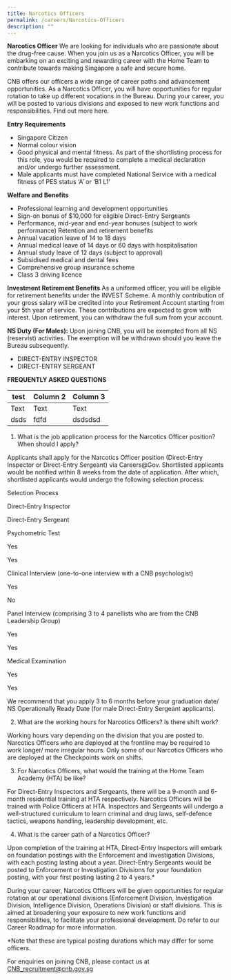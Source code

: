 ```yaml
---
title: Narcotics Officers
permalink: /careers/Narcotics-Officers
description: ""
---
```

**Narcotics Officer**
We are looking for individuals who are passionate about the drug-free cause. When you join us as a Narcotics Officer, you will be embarking on an exciting and rewarding career with the Home Team to contribute towards making Singapore a safe and secure home.

CNB offers our officers a wide range of career paths and advancement opportunities. As a Narcotics Officer, you will have opportunities for regular rotation to take up different vocations in the Bureau. During your career, you will be posted to various divisions and exposed to new work functions and responsibilities. Find out more here.

**Entry Requirements**
* Singapore Citizen
* Normal colour vision
* Good physical and mental fitness. As part of the shortlisting process for this role, you would be required to complete a medical declaration and/or undergo further assessment.
* Male applicants must have completed National Service with a medical fitness of PES status ‘A’ or ‘B1 L1’

**Welfare and Benefits**
* Professional learning and development opportunities
* Sign-on bonus of $10,000 for eligible Direct-Entry Sergeants
* Performance, mid-year and end-year bonuses (subject to work performance)
Retention and retirement benefits
* Annual vacation leave of 14 to 18 days
* Annual medical leave of 14 days or 60 days with hospitalisation
* Annual study leave of 12 days (subject to approval)
* Subsidised medical and dental fees
* Comprehensive group insurance scheme
* Class 3 driving licence

**Investment Retirement Benefits**
As a uniformed officer, you will be eligible for retirement benefits under the INVEST Scheme. A monthly contribution of your gross salary will be credited into your Retirement Account starting from your 5th year of service. These contributions are expected to grow with interest. Upon retirement, you can withdraw the full sum from your account.

**NS Duty (For Males):**
Upon joining CNB, you will be exempted from all NS (reservist) activities. The exemption will be withdrawn should you leave the Bureau subsequently.

* DIRECT-ENTRY INSPECTOR
* DIRECT-ENTRY SERGEANT

**FREQUENTLY ASKED QUESTIONS**



| test | Column 2 | Column 3 |
| -------- | -------- | -------- |
| Text     | Text     | Text     |
dsds | fdfd | dsdsdsd


1.  What is the job application process for the Narcotics Officer position? When should I apply?

Applicants shall apply for the Narcotics Officer position (Direct-Entry Inspector or Direct-Entry Sergeant) via Careers@Gov. Shortlisted applicants would be notified within 8 weeks from the date of application. After which, shortlisted applicants would undergo the following selection process:

Selection Process

Direct-Entry Inspector

Direct-Entry Sergeant

Psychometric Test

Yes

Yes

Clinical Interview
(one-to-one interview with a CNB psychologist)

Yes

No

Panel Interview
(comprising 3 to 4 panellists who are from the CNB Leadership Group)

Yes

Yes

Medical Examination

Yes

Yes

 
We recommend that you apply 3 to 6 months before your graduation date/ NS Operationally Ready Date (for male Direct-Entry Sergeant applicants).

2. What are the working hours for Narcotics Officers? Is there shift work?

Working hours vary depending on the division that you are posted to. Narcotics Officers who are deployed at the frontline may be required to work longer/ more irregular hours. Only some of our Narcotics Officers who are deployed at the Checkpoints work on shifts.

3. For Narcotics Officers, what would the training at the Home Team Academy (HTA) be like?

For Direct-Entry Inspectors and Sergeants, there will be a 9-month and 6-month residential training at HTA respectively. Narcotics Officers will be trained with Police Officers at HTA. Inspectors and Sergeants will undergo a well-structured curriculum to learn criminal and drug laws, self-defence tactics, weapons handling, leadership development, etc.

4. What is the career path of a Narcotics Officer?

Upon completion of the training at HTA, Direct-Entry Inspectors will embark on foundation postings with the Enforcement and Investigation Divisions, with each posting lasting about a year. Direct-Entry Sergeants would be posted to Enforcement or Investigation Divisions for your foundation posting, with your first posting lasting 2 to 4 years.* 

During your career, Narcotics Officers will be given opportunities for regular rotation at our operational divisions (Enforcement Division, Investigation Division, Intelligence Division, Operations Division) or staff divisions. This is aimed at broadening your exposure to new work functions and responsibilities, to facilitate your professional development. Do refer to our Career Roadmap for more information.

*Note that these are typical posting durations which may differ for some officers.


For enquiries on joining CNB, please contact us at CNB_recruitment@cnb.gov.sg